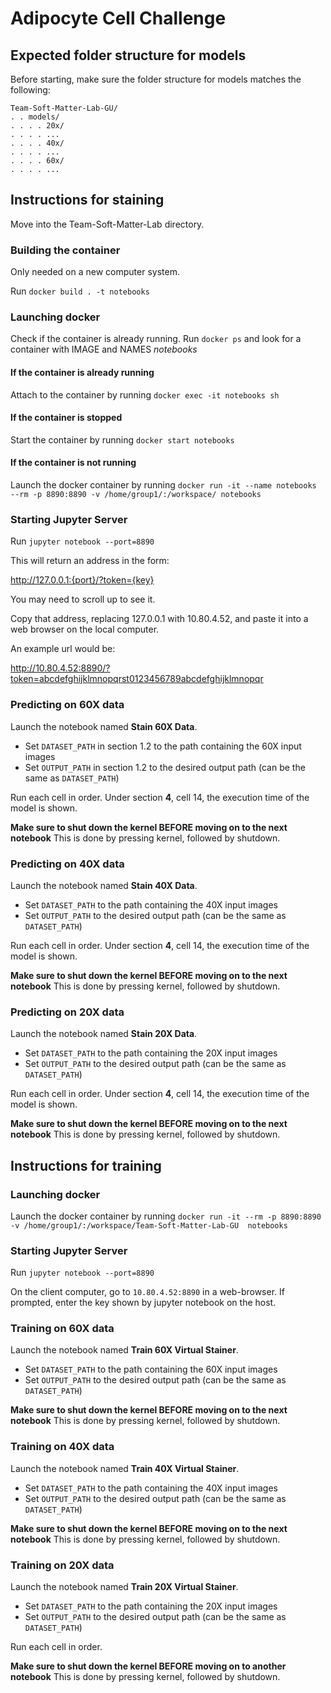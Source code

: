 # Adipocyte Cell Challenge

## Expected folder structure for models

Before starting, make sure the folder structure for models matches the following:

    Team-Soft-Matter-Lab-GU/
    . . models/
    . . . . 20x/
    . . . . ...
    . . . . 40x/
    . . . . ...
    . . . . 60x/
    . . . . ...
    

## Instructions for staining

Move into the Team-Soft-Matter-Lab directory.

### Building the container

Only needed on a new computer system.

Run `docker build . -t notebooks`

### Launching docker

Check if the container is already running. Run `docker ps` and look for a container with IMAGE and NAMES _notebooks_

#### If the container is already running
Attach to the container by running `docker exec -it notebooks sh`

#### If the container is stopped

Start the container by running `docker start notebooks`

#### If the container is not running
Launch the docker container by running `docker run -it --name notebooks --rm -p 8890:8890 -v /home/group1/:/workspace/ notebooks`


### Starting Jupyter Server

Run `jupyter notebook --port=8890`

This will return an address in the form:

http://127.0.0.1:{port}/?token={key}

You may need to scroll up to see it.

Copy that address, replacing 127.0.0.1 with 10.80.4.52, and paste it into a web browser on the local computer.

An example url would be:

http://10.80.4.52:8890/?token=abcdefghijklmnopqrst0123456789abcdefghijklmnopqr

### Predicting on 60X data



Launch the notebook named **Stain 60X Data**.

* Set `DATASET_PATH` in section 1.2 to the path containing the 60X input images
* Set `OUTPUT_PATH` in section 1.2 to the desired output path (can be the same as `DATASET_PATH`)

Run each cell in order. Under section **4**, cell 14, the execution time of the model is shown.

**Make sure to shut down the kernel BEFORE moving on to the next notebook**
This is done by pressing kernel, followed by shutdown.

### Predicting on 40X data

Launch the notebook named **Stain 40X Data**.

* Set `DATASET_PATH` to the path containing the 40X input images
* Set `OUTPUT_PATH` to the desired output path (can be the same as `DATASET_PATH`)

Run each cell in order. Under section **4**, cell 14, the execution time of the model is shown.

**Make sure to shut down the kernel BEFORE moving on to the next notebook**
This is done by pressing kernel, followed by shutdown.

### Predicting on 20X data

Launch the notebook named **Stain 20X Data**.

* Set `DATASET_PATH` to the path containing the 20X input images
* Set `OUTPUT_PATH` to the desired output path (can be the same as `DATASET_PATH`)

Run each cell in order. Under section **4**, cell 14, the execution time of the model is shown.

**Make sure to shut down the kernel BEFORE moving on to the next notebook**
This is done by pressing kernel, followed by shutdown.

## Instructions for training

### Launching docker

Launch the docker container by running `docker run -it --rm -p 8890:8890 -v /home/group1/:/workspace/Team-Soft-Matter-Lab-GU  notebooks`

### Starting Jupyter Server

Run `jupyter notebook --port=8890`

On the client computer, go to `10.80.4.52:8890` in a web-browser.
If prompted, enter the key shown by jupyter notebook on the host.

### Training on 60X data

Launch the notebook named **Train 60X Virtual Stainer**.

* Set `DATASET_PATH` to the path containing the 60X input images
* Set `OUTPUT_PATH` to the desired output path (can be the same as `DATASET_PATH`)

**Make sure to shut down the kernel BEFORE moving on to the next notebook**
This is done by pressing kernel, followed by shutdown.

### Training on 40X data

Launch the notebook named **Train 40X Virtual Stainer**.

* Set `DATASET_PATH` to the path containing the 40X input images
* Set `OUTPUT_PATH` to the desired output path (can be the same as `DATASET_PATH`)

**Make sure to shut down the kernel BEFORE moving on to the next notebook**
This is done by pressing kernel, followed by shutdown.

### Training on 20X data

Launch the notebook named **Train 20X Virtual Stainer**.

* Set `DATASET_PATH` to the path containing the 20X input images
* Set `OUTPUT_PATH` to the desired output path (can be the same as `DATASET_PATH`)

Run each cell in order. 

**Make sure to shut down the kernel BEFORE moving on to another notebook**
This is done by pressing kernel, followed by shutdown.
